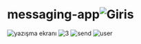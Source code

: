 # messaging-app![Giris](https://user-images.githubusercontent.com/74158698/132131058-9c0abac1-afe3-4982-a923-d6356c69085c.PNG)
![yazışma ekranı](https://user-images.githubusercontent.com/74158698/132131061-bba71da3-5fe7-408d-b297-64db080f8c71.PNG)
![3](https://user-images.githubusercontent.com/74158698/132131062-5d9df955-afca-44cb-9f65-d89b4c524fdc.PNG)
![send](https://user-images.githubusercontent.com/74158698/132131063-6a14bfaa-066d-49aa-85a8-a8e9b96f5650.PNG)
![user](https://user-images.githubusercontent.com/74158698/132131064-6de5b5ed-f64e-4476-9613-3317915033e6.PNG)
